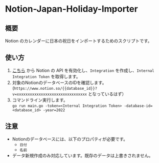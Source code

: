 # Notion-Japan-Holiday-Importer

## 概要

Notion のカレンダーに日本の祝日をインポートするためのスクリプトです。

## 使い方

1. [こちら](https://www.notion.so/my-integrations) から Notion の API を有効化し、`Integration` を作成し、`Internal Integration Token` を取得します。
2. 対象のNotionのデータベースのIDを確認します。(`https://www.notion.so/{{database_id}}?v=xxxxxxxxxxxxxxxxxxxxxxxxxxxxxxxx` となっているはず）
3. コマンドライン実行します。  
   `go run main.go -token=<Internal Integration Token> -database-id=<database_id> -year=2022
  `

## 注意

- Notionのデータベースには、以下のプロパティが必要です。
  - `日付`
  - `名前`
- データ新規作成のみ対応しています。既存のデータは上書きされません。
